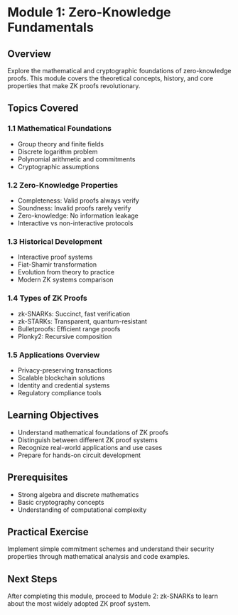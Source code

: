# Module 1: Zero-Knowledge Fundamentals

## Overview
Explore the mathematical and cryptographic foundations of zero-knowledge proofs. This module covers the theoretical concepts, history, and core properties that make ZK proofs revolutionary.

## Topics Covered

### 1.1 Mathematical Foundations
- Group theory and finite fields
- Discrete logarithm problem
- Polynomial arithmetic and commitments
- Cryptographic assumptions

### 1.2 Zero-Knowledge Properties
- Completeness: Valid proofs always verify
- Soundness: Invalid proofs rarely verify
- Zero-knowledge: No information leakage
- Interactive vs non-interactive protocols

### 1.3 Historical Development
- Interactive proof systems
- Fiat-Shamir transformation
- Evolution from theory to practice
- Modern ZK systems comparison

### 1.4 Types of ZK Proofs
- zk-SNARKs: Succinct, fast verification
- zk-STARKs: Transparent, quantum-resistant
- Bulletproofs: Efficient range proofs
- Plonky2: Recursive composition

### 1.5 Applications Overview
- Privacy-preserving transactions
- Scalable blockchain solutions
- Identity and credential systems
- Regulatory compliance tools

## Learning Objectives
- Understand mathematical foundations of ZK proofs
- Distinguish between different ZK proof systems
- Recognize real-world applications and use cases
- Prepare for hands-on circuit development

## Prerequisites
- Strong algebra and discrete mathematics
- Basic cryptography concepts
- Understanding of computational complexity

## Practical Exercise
Implement simple commitment schemes and understand their security properties through mathematical analysis and code examples.

## Next Steps
After completing this module, proceed to Module 2: zk-SNARKs to learn about the most widely adopted ZK proof system.
